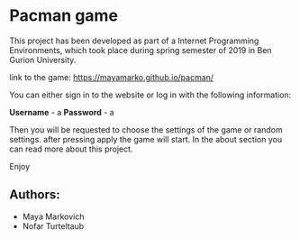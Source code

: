 # Pacman game

This project has been developed as part of a Internet Programming Environments, which took place during spring semester of 2019 in Ben Gurion University.

link to the game: https://mayamarko.github.io/pacman/


You can either sign in to the website or log in with the following information:

**Username** -  a **Password** -  a

Then you will be requested to choose the settings of the game or random settings.
after pressing apply the game will start.
In the about section you can read more about this project.

Enjoy

## Authors:
  - Maya Markovich
  - Nofar Turteltaub
  
